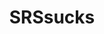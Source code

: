 ---
title: SRSsucks
crosslinks:
- Negareddit
- ShitRedditSays
- GamerGhazi
- Anarchism
- TrollXChromosomes
- news
- politics
- SRSDiscussion
- socialjustice101
- worldnews
- shitredditsays
- socialism
- againstmensrights
- AskFeminists
- FemmeThoughts
- The_Donald
- TwoXChromosomes
- australia
- LateStageCapitalism
- TheBluePill
---